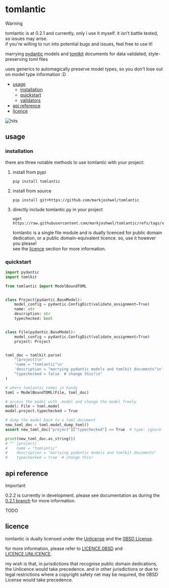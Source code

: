 # tomlantic

> [!WARNING]  
> tomlantic is at 0.2.1 and currently, only i use it myself. it isn't battle tested,
> so issues may arise.  
> if you're willing to run into potential bugs and issues, feel free to use it!

marrying [pydantic](https://github.com/pydantic/pydantic) models and
[tomlkit](https://github.com/sdispater/tomlkit) documents for data validated,
style-preserving toml files

uses generics to automagically preserve model types, so you don't lose out on model type
information :D

- [usage](#usage)
  - [installation](#installation)
  - [quickstart](#quickstart)
  - [validators](#validators)
- [api reference](#api-reference)
- [licence](#licence)

![hits](https://img.shields.io/endpoint?url=https://hits.dwyl.com/markjoshwel/tomlantic.json&style=flat-square&label=hits&color=6244bb)

## usage

### installation

there are three notable methods to use tomlantic with your project:

1. install from pypi

   ```shell
   pip install tomlantic
   ```

2. install from source

   ```shell
   pip install git+https://github.com/markjoshwel/tomlantic
   ```

3. directly include tomlantic.py in your project

   ```shell
   wget https://raw.githubusercontent.com/markjoshwel/tomlantic/refs/tags/v0.2.1/tomlantic/tomlantic.py
   ```

   tomlantic is a single file module and is dually licenced for public domain
   dedication, or a public domain-equivalent licence. so, use it however you please!  
   see the [licence](#licence) section for more information.

### quickstart

```python
import pydantic
import tomlkit

from tomlantic import ModelBoundTOML


class Project(pydantic.BaseModel):
    model_config = pydantic.ConfigDict(validate_assignment=True)
    name: str
    description: str
    typechecked: bool


class File(pydantic.BaseModel):
    model_config = pydantic.ConfigDict(validate_assignment=True)
    project: Project


toml_doc = tomlkit.parse(
    "[project]\n"
    'name = "tomlantic"\n'
    'description = "marrying pydantic models and tomlkit documents"\n'
    "typechecked = false  # change this!\n"
)

# where tomlantic comes in handy
toml = ModelBoundTOML(File, toml_doc)

# access the model with .model and change the model freely
model: File = toml.model
model.project.typechecked = True

# dump the model back to a toml document
new_toml_doc = toml.model_dump_toml()
assert new_toml_doc["project"]["typechecked"] == True  # type: ignore

print(new_toml_doc.as_string())
# ^^ [project]
#    name = "tomlantic"
#    description = "marrying pydantic models and tomlkit documents"
#    typechecked = true  # change this!
```

## api reference

> [!IMPORTANT]  
> 0.2.2 is currently in development.
> please see documentation as during the [0.2.1 branch](https://github.com/markjoshwel/tomlantic/tree/v0.2.1) for more information.

TODO

## licence

tomlantic is dually licensed under the [Unlicense](https://unlicense.org/)
and the [0BSD License](https://opensource.org/licenses/0BSD).

for more information, please refer to [LICENCE.0BSD](/LICENCE.0BSD)
and [LICENCE.UNLICENCE](/LICENCE.UNLICENCE).

my wish is that, in jurisdictions that recognise public domain dedications,
the Unlicence would take precedence. and in other jurisdictions or due to
legal restrictions where a copyright safety net may be required,
the 0BSD License would take precedence.
